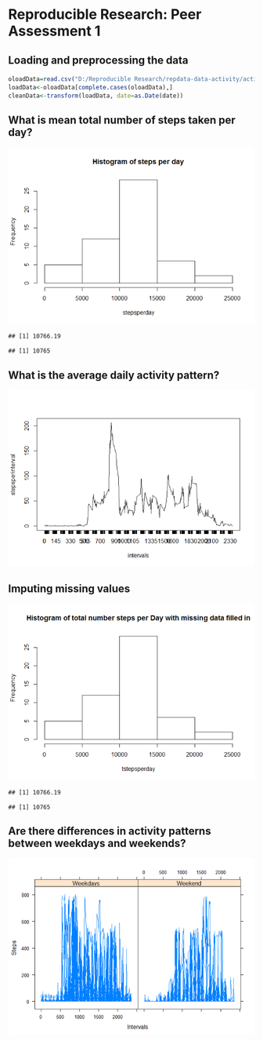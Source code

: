 # Reproducible Research: Peer Assessment 1


## Loading and preprocessing the data

```r
oloadData=read.csv("D:/Reproducible Research/repdata-data-activity/activity.csv")
loadData<-oloadData[complete.cases(oloadData),]
cleanData<-transform(loadData, date=as.Date(date))
```
## What is mean total number of steps taken per day?
![](PA1_template_files/figure-html/unnamed-chunk-2-1.png) 

```
## [1] 10766.19
```

```
## [1] 10765
```

## What is the average daily activity pattern?
![](PA1_template_files/figure-html/unnamed-chunk-3-1.png) 



## Imputing missing values


![](PA1_template_files/figure-html/unnamed-chunk-4-1.png) 

```
## [1] 10766.19
```

```
## [1] 10765
```

## Are there differences in activity patterns between weekdays and weekends?
![](PA1_template_files/figure-html/unnamed-chunk-5-1.png) 
